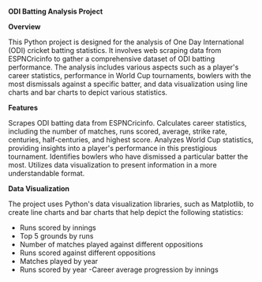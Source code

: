 **ODI Batting Analysis Project**

**Overview**

This Python project is designed for the analysis of One Day International (ODI) cricket batting statistics. It involves web scraping data from ESPNCricinfo to gather a comprehensive dataset of ODI batting performance. The analysis includes various aspects such as a player's career statistics, performance in World Cup tournaments, bowlers with the most dismissals against a specific batter, and data visualization using line charts and bar charts to depict various statistics.

**Features**

Scrapes ODI batting data from ESPNCricinfo.
Calculates career statistics, including the number of matches, runs scored, average, strike rate, centuries, half-centuries, and highest score.
Analyzes World Cup statistics, providing insights into a player's performance in this prestigious tournament.
Identifies bowlers who have dismissed a particular batter the most.
Utilizes data visualization to present information in a more understandable format.

**Data Visualization**

The project uses Python's data visualization libraries, such as Matplotlib, to create line charts and bar charts that help depict the following statistics:

- Runs scored by innings
- Top 5 grounds by runs
- Number of matches played against different oppositions
- Runs scored against different oppositions
- Matches played by year
- Runs scored by year
-Career average progression by innings
